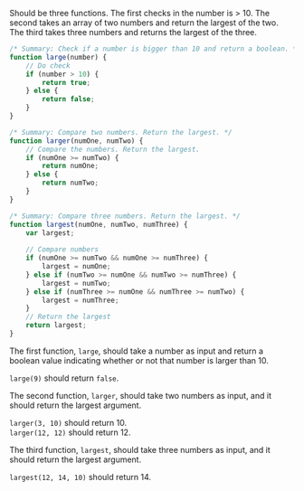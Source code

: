 Should be three functions. The first checks in the number is > 10. The second takes an array of two numbers and return the largest of the two. The third takes three numbers and returns the largest of the three. 

```javascript
/* Summary: Check if a number is bigger than 10 and return a boolean. */
function large(number) {
    // Do check
    if (number > 10) {
	    return true;
    } else {
        return false; 
    }    
}

/* Summary: Compare two numbers. Return the largest. */
function larger(numOne, numTwo) {
    // Compare the numbers. Return the largest.
    if (numOne >= numTwo) {
        return numOne;
    } else { 
        return numTwo; 
    }
}

/* Summary: Compare three numbers. Return the largest. */
function largest(numOne, numTwo, numThree) {
    var largest; 
    
    // Compare numbers
    if (numOne >= numTwo && numOne >= numThree) {
        largest = numOne;
    } else if (numTwo >= numOne && numTwo >= numThree) {
        largest = numTwo;
    } else if (numThree >= numOne && numThree >= numTwo) {
        largest = numThree; 
    }
    // Return the largest
    return largest; 
}

```

The first function, `large`, should take a number as input and return a boolean value indicating whether or not that number is larger than 10.

`large(9)` should return `false`.

The second function, `larger`, should take two numbers as input, and it should return the largest argument.

`larger(3, 10)` should return 10.  
`larger(12, 12)` should return 12.

The third function, `largest`, should take three numbers as input, and it should return the largest argument.

`largest(12, 14, 10)` should return 14.